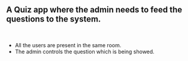 <h2>A Quiz app where the admin needs to feed the questions to the system.</h2>
<br>
<ul>
  <li>
    All the users are present in the same room.
  </li>
  <li>
    The admin controls the question which is being showed.
  </li>
</ul>


